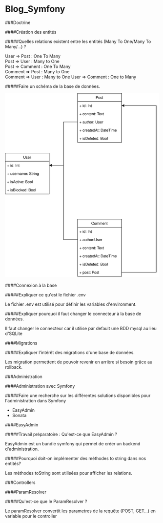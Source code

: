 # Blog_Symfony

###Doctrine

####Création des entités

#####Quelles relations existent entre les entités (Many To One/Many To Many/...) ? 

User => Post : One To Many  
Post => User : Many to One  
Post => Comment : One To Many  
Comment => Post : Many to One  
Comment => User : Many to One
User => Comment : One to Many

#####Faire un schéma de la base de données.

![schema BDD](resources/Blog.svg)

####Connexion à la base

#####Expliquer ce qu'est le fichier .env

Le fichier .env est utilisé pour définir les variables d'environment.

#####Expliquer pourquoi il faut changer le connecteur à la base de données.

Il faut changer le connecteur car il utilise par default une BDD mysql au lieu d'SQLite

####Migrations

#####Expliquer l'intérêt des migrations d'une base de données.

Les migration permettent de pouvoir revenir en arrière si besoin grâce au rollback.

###Administration

####Administration avec Symfony

#####Faire une recherche sur les différentes solutions disponibles pour l'administration dans Symfony

* EasyAdmin
* Sonata

####EasyAdmin

#####Travail préparatoire : Qu'est-ce que EasyAdmin ?

EasyAdmin est un bundle symfony qui permet de créer un backend d'administration.

#####Pourquoi doit-on implémenter des méthodes to string dans nos entités?

Les méthodes toString sont utilisées pour afficher les relations.

###Controllers

####ParamResolver

#####Qu'est-ce que le ParamResolver ?

Le paramResolver convertit les parametres de la requête (POST, GET...) en variable pour le controller
